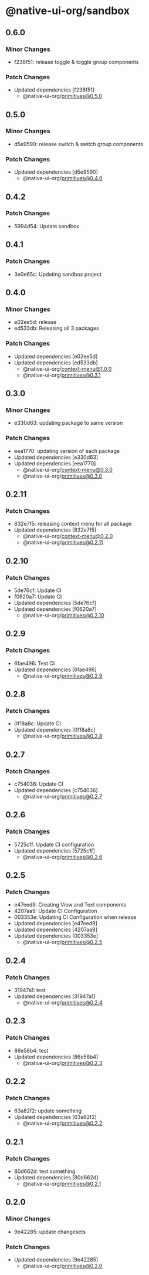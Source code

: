 # @native-ui-org/sandbox

## 0.6.0

### Minor Changes

- f238f51: release toggle & toggle group components

### Patch Changes

- Updated dependencies [f238f51]
  - @native-ui-org/primitives@0.5.0

## 0.5.0

### Minor Changes

- d5e9590: release switch & switch group components

### Patch Changes

- Updated dependencies [d5e9590]
  - @native-ui-org/primitives@0.4.0

## 0.4.2

### Patch Changes

- 5994d54: Update sandbox

## 0.4.1

### Patch Changes

- 3e0e65c: Updating sandbox project

## 0.4.0

### Minor Changes

- e02ee5d: release
- ed533db: Releasing all 3 packages

### Patch Changes

- Updated dependencies [e02ee5d]
- Updated dependencies [ed533db]
  - @native-ui-org/context-menu@1.0.0
  - @native-ui-org/primitives@0.3.1

## 0.3.0

### Minor Changes

- e330d63: updating package to same version

### Patch Changes

- eea1770: updating version of each package
- Updated dependencies [e330d63]
- Updated dependencies [eea1770]
  - @native-ui-org/context-menu@0.3.0
  - @native-ui-org/primitives@0.3.0

## 0.2.11

### Patch Changes

- 832e7f5: releasing context menu for all package
- Updated dependencies [832e7f5]
  - @native-ui-org/context-menu@0.2.0
  - @native-ui-org/primitives@0.2.11

## 0.2.10

### Patch Changes

- 5de76cf: Update CI
- f0620a7: Update CI
- Updated dependencies [5de76cf]
- Updated dependencies [f0620a7]
  - @native-ui-org/primitives@0.2.10

## 0.2.9

### Patch Changes

- 6fae496: Test CI
- Updated dependencies [6fae496]
  - @native-ui-org/primitives@0.2.9

## 0.2.8

### Patch Changes

- 0f18a8c: Update CI
- Updated dependencies [0f18a8c]
  - @native-ui-org/primitives@0.2.8

## 0.2.7

### Patch Changes

- c754036: Update CI
- Updated dependencies [c754036]
  - @native-ui-org/primitives@0.2.7

## 0.2.6

### Patch Changes

- 5725c1f: Update CI configuration
- Updated dependencies [5725c1f]
  - @native-ui-org/primitives@0.2.6

## 0.2.5

### Patch Changes

- e47eed9: Creating View and Text components
- 4207aa9: Update CI Configuration
- 003353e: Updating CI Configuration when release
- Updated dependencies [e47eed9]
- Updated dependencies [4207aa9]
- Updated dependencies [003353e]
  - @native-ui-org/primitives@0.2.5

## 0.2.4

### Patch Changes

- 31947a1: test
- Updated dependencies [31947a1]
  - @native-ui-org/primitives@0.2.4

## 0.2.3

### Patch Changes

- 86e58b4: test
- Updated dependencies [86e58b4]
  - @native-ui-org/primitives@0.2.3

## 0.2.2

### Patch Changes

- 63a82f2: update something
- Updated dependencies [63a82f2]
  - @native-ui-org/primitives@0.2.2

## 0.2.1

### Patch Changes

- 80d662d: test something
- Updated dependencies [80d662d]
  - @native-ui-org/primitives@0.2.1

## 0.2.0

### Minor Changes

- 9e42285: update changesets

### Patch Changes

- Updated dependencies [9e42285]
  - @native-ui-org/primitives@0.2.0
